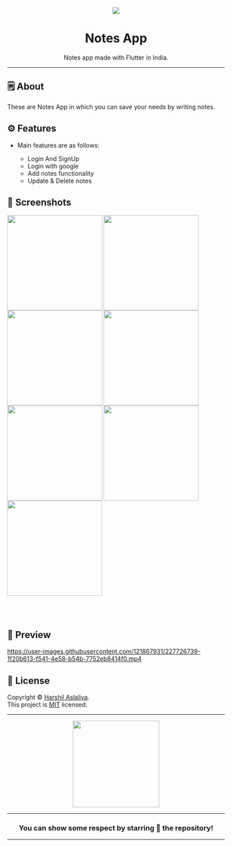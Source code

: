 <div align="center">

<img src="https://user-images.githubusercontent.com/121867931/232724254-6c91b3ce-e5c1-4d8c-a674-c593a805a343.png">


# **Notes App**
Notes app made with Flutter in India.

---

</div>



## 🗒 About

These are Notes App in which you can save your needs by writing notes.

## ⚙️ Features

- Main features are as follows:

    - Login And SignUp
    - Login with google
    - Add notes functionality
    - Update & Delete notes
    
## 📲 Screenshots

<img align="left" src="https://user-images.githubusercontent.com/121867931/227726744-f342d251-45a8-47f8-9ae8-0d6480ca9393.jpeg" width="220px">
<img align="left" src="https://user-images.githubusercontent.com/121867931/227726808-9163da2e-4586-4f17-9a09-817654b5c712.jpeg" width="220px">
<img align="left" src="https://user-images.githubusercontent.com/121867931/227726815-1da38424-97bc-40ff-8693-770f20b2e717.jpeg" width="220px">
<img align="left" src="https://user-images.githubusercontent.com/121867931/227726823-4dee2742-b759-4baf-9879-9e823f82cd4d.jpeg" width="220px">
<img align="left" src="https://user-images.githubusercontent.com/121867931/227726824-1c362c60-16d8-4c53-b14c-92488378f488.jpeg" width="220px">
<img align="left" src="https://user-images.githubusercontent.com/121867931/227726827-235ba622-50af-4197-93b8-c5878f0cba85.jpeg" width="220px">
<img src="https://user-images.githubusercontent.com/121867931/227726830-219856e6-1669-4cf2-9f62-9261cd6591fa.jpeg" width="220px">


<br><br>

## 📲 Preview

https://user-images.githubusercontent.com/121867931/227726739-1f20b613-f541-4e58-b54b-7752eb8414f0.mp4

## 📝 License

Copyright © [Harshil Aslaliya](https://github.com/HarshilAslaliya). <br>
This project is [MIT](License.md) licensed.

---
<div align="center">

<img src="https://user-images.githubusercontent.com/121867931/232724896-363a6f31-dba2-48b0-b02e-2366cd28d8ac.png" width="200px" height="200px">
  
---
### You can show some respect by starring 🌟 the repository!
---

</div>
